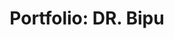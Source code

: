 ---
# Page Visualization Section
show_about_section: true
show_personal_section: true
show_education_section: true
show_certifications_section: true
show_project_section: true
show_publications_section: true
show_video_section: true


layout: "base_layout.njk"
title: "Portfolio: DR. Bipu"

# About Section Data
about_section:
    name_prefix: "DR."
    first_name: "Wasikul Amin"
    last_name: "Bipu"
    address: "Dhaka, Bangladesh"
    mobile: "(+88) 01521-439342"
    email: "wasikulaminbipu@gmail.com"
    about: "I am a registered veterinarian from Bangladesh. I am also trained in Data analysis and
            visualization with R and also a flutter (Cross platform app engine) developer."
# Education Section Data
education_section: 
    institutional_educations: 
      - degree_name: "Doctor of Veterinary Medicine(DVM)"
        duration_or_passingyear: "April,2015-April,2020"
        institution_or_board: "Bangabandhu Sheikh Mujibur Rahman Agricultural University, Gazipur, Bangladesh"
        subject_or_group: "Veterinary Medicine and Animal Science"
        result_type: "CGPA"
        point: "3.23"

      - degree_name: "Higher-Secondary School Certificate (HSC)"
        duration_or_passingyear: "2014"
        institution_or_board: "Dhaka Board"
        subject_or_group: "Science"
        result_type: "GPA"
        point: "5.00"

      - degree_name: "Secondary School Certificate (SSC)"
        duration_or_passingyear: "2012"
        institution_or_board: "Dhaka Board"
        subject_or_group: "Science"
        result_type: "GPA"
        point: "5.00"

certifications_section:
    certificates_details: 
      - course_title: "Statistical Analysis with R for Public Health Specialization"
        course_type: "Specialization"
        issuer: "Coursera"
        institute_name: "Imperial College London"
        issue_date: "June, 2023"
        exp_date: ""
        certificate_url: "https://www.coursera.org/account/accomplishments/specialization/certificate/F28MHV8QF22B"

      - course_title: Data Visualization & Dashboarding with R Specialization
        course_type: "Specialization"
        issuer: "Coursera"
        institute_name: "Johns Hopkins University"
        issue_date: "November, 2023"
        exp_date: ""
        certificate_url: "https://www.coursera.org/account/accomplishments/specialization/certificate/JEHMYTAF2Y4M"

      - course_title: "
Understanding Clinical Research: Behind the Statistics (with Honors)"
        course_type: "Single Course"
        issuer: "Coursera"
        institute_name: "University of Cape Town"
        issue_date: "July, 2023"
        exp_date: ""
        certificate_url: "https://www.coursera.org/account/accomplishments/certificate/DAFVPS79CZJU"
        
      - course_title: "
Writing in the Sciences (with Honors)"
        course_type: "Single Course"
        issuer: "Coursera"
        institute_name: "Stanford University"
        issue_date: "September, 2023"
        exp_date: ""
        certificate_url: "https://www.coursera.org/account/accomplishments/certificate/E9HEKG7FCS68"
                
      - course_title: "Introduction to Systematic Review and Meta-Analysis"
        course_type: "Single Course"
        issuer: "Coursera"
        institute_name: "Johns Hopkins University"
        issue_date: "September, 2023"
        exp_date: ""
        certificate_url: "https://www.coursera.org/account/accomplishments/certificate/S9U79FWMLULQ"

skills:
    - skill_name: "Office & Productivity Tools"
      list:
        - icon_link: "word.svg"
          title: "MS Word"
        - icon_link: "excel.svg"
          title: "MS Excel"
        - icon_link: "powerpoint.svg"
          title: "MS PowerPoint"
        - icon_link: "planner.svg"
          title: "MS Planner"       
        - icon_link: "latex.svg"
          title: "Latex"
        - icon_link: "rmd.svg"
          title: "R Markdown"
        - icon_link: "quarto.svg"
          title: "Quarto"
        - icon_link: "gforms.svg"
          title: "Google Forms"

    - skill_name: Programming Languages & Tools
      list:
        - icon_link: "html5.svg"
          title: "HTML 5"
        - icon_link: "css3.svg"
          title: "CSS 3"
        - icon_link: "javascript.svg"
          title: "JavaScript"       
        - icon_link: "typescript.svg"
          title: "TypeScript"
        - icon_link: "eleventy.svg"
          title: "Eleventy"
        - icon_link: "dart.svg"
          title: "Dart"  
        - icon_link: "flutter.svg"
          title: "Flutter"
        - icon_link: "github.svg"
          title: "Github"

    - skill_name: "Data Analysis Tools"
      list:
        - icon_link: "rprog.svg"
          title: "R Program"
        - icon_link: "tidyverse.png"
          title: "Tidyverse"
        - icon_link: "flexdashboard.png"
          title: "Flex-Dashboard"       
        - icon_link: "shiny.webp"
          title: "Shiny"

projects:
    - type: "Data Visualization"
      list: 
        - title: ""
          details: ""
          link: ""
# Social Links
social_links:
    facebook: "http://fb.com/wasikulaminbipu"
    linkedin: "http://www.linkedin.com/in/wasikulaminbipu"
    twitter: "http://twitter.com/wasikulaminbip1"
    whatsapp: ""
    github: "http://github.com/wasikulaminbipu"
    orcid: "https://orcid.org/0009-0001-4141-9954"

#Personal Details Data
birth_date: "1/1/2015"


---